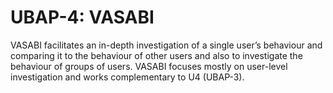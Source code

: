 # UBAP-4: VASABI

VASABI facilitates an in-depth investigation of a single user’s behaviour and comparing it to the behaviour of other users and also to investigate the behaviour of groups of users. VASABI focuses mostly on user-level investigation and works complementary to U4 (UBAP-3).
